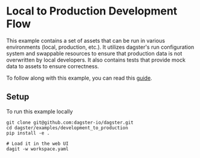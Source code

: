# Local to Production Development Flow

This example contains a set of assets that can be run in various environments (local, production, etc.).
It utilizes dagster's run configuration system and swappable resources to ensure that production data
is not overwritten by local developers. It also contains tests that provide mock data to assets to ensure
correctness.

To follow along with this example, you can read this [guide](https://docs.dagster.io/guides/dagster/transitioning-data-pipelines-from-development-to-production).

## Setup
To run this example locally

```
git clone git@github.com:dagster-io/dagster.git
cd dagster/examples/development_to_production
pip install -e .

# Load it in the web UI
dagit -w workspace.yaml
```